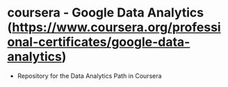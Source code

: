 # coursera - Google Data Analytics (https://www.coursera.org/professional-certificates/google-data-analytics)

 - Repository for the Data Analytics Path in Coursera
